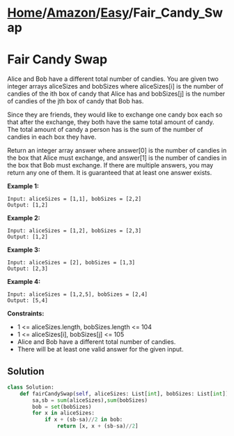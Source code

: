 # [Home](./../..)/[Amazon](./..)/[Easy](./)/Fair_Candy_Swap

<h1>Fair Candy Swap</h1>

<p>
Alice and Bob have a different total number of candies. You are given two integer arrays aliceSizes and bobSizes where aliceSizes[i] is the number of candies of the ith box of candy that Alice has and bobSizes[j] is the number of candies of the jth box of candy that Bob has.
</p>
<p>
Since they are friends, they would like to exchange one candy box each so that after the exchange, they both have the same total amount of candy. The total amount of candy a person has is the sum of the number of candies in each box they have.
</p>
<p>
Return an integer array answer where answer[0] is the number of candies in the box that Alice must exchange, and answer[1] is the number of candies in the box that Bob must exchange. If there are multiple answers, you may return any one of them. It is guaranteed that at least one answer exists.
</p>

<b>Example 1:</b>

    Input: aliceSizes = [1,1], bobSizes = [2,2]
    Output: [1,2]

<b>Example 2:</b>

    Input: aliceSizes = [1,2], bobSizes = [2,3]
    Output: [1,2]

<b>Example 3:</b>

    Input: aliceSizes = [2], bobSizes = [1,3]
    Output: [2,3]

<b>Example 4:</b>

    Input: aliceSizes = [1,2,5], bobSizes = [2,4]
    Output: [5,4]

<b>Constraints:</b>

- 1 <= aliceSizes.length, bobSizes.length <= 104
- 1 <= aliceSizes[i], bobSizes[j] <= 105
- Alice and Bob have a different total number of candies.
- There will be at least one valid answer for the given input.

<h2>Solution</h2>

```python
class Solution:
    def fairCandySwap(self, aliceSizes: List[int], bobSizes: List[int]) -> List[int]:
        sa,sb = sum(aliceSizes),sum(bobSizes)
        bob = set(bobSizes)
        for x in aliceSizes:
            if x + (sb-sa)//2 in bob:
                return [x, x + (sb-sa)//2]
```
